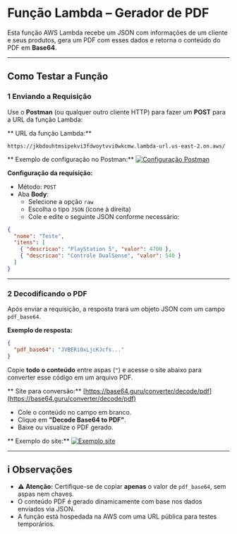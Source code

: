 # Função Lambda – Gerador de PDF

Esta função AWS Lambda recebe um JSON com informações de um cliente e seus produtos, gera um PDF com esses dados e retorna o conteúdo do PDF em **Base64**.

---

## Como Testar a Função

### 1 Enviando a Requisição

Use o **Postman** (ou qualquer outro cliente HTTP) para fazer um **POST** para a URL da função Lambda:

** URL da função Lambda:**
```
https://jkbdouhtmsipekvi3fdwoytvvi0wkcmw.lambda-url.us-east-2.on.aws/
```

** Exemplo de configuração no Postman:**
[![Configuração Postman](https://prnt.sc/gHt1K-CNcw-i)](https://prnt.sc/gHt1K-CNcw-i)

**Configuração da requisição:**

- Método: `POST`
- Aba **Body**:
  - Selecione a opção `raw`
  - Escolha o tipo `JSON` (ícone à direita)
  - Cole e edite o seguinte JSON conforme necessário:

```json
{
  "nome": "Teste",
  "itens": [
    { "descricao": "PlayStation 5", "valor": 4700 },
    { "descricao": "Controle DualSense", "valor": 540 }
  ]
}
```

---

### 2 Decodificando o PDF

Após enviar a requisição, a resposta trará um objeto JSON com um campo `pdf_base64`.

**Exemplo de resposta:**
```json
{
  "pdf_base64": "JVBERi0xLjcKJcfs..."
}
```

Copie **todo o conteúdo** entre aspas (`"`) e acesse o site abaixo para converter esse código em um arquivo PDF.

** Site para conversão:**
[https://base64.guru/converter/decode/pdf](https://base64.guru/converter/decode/pdf)

- Cole o conteúdo no campo em branco.
- Clique em **"Decode Base64 to PDF"**.
- Baixe ou visualize o PDF gerado.

** Exemplo do site:**
[![Exemplo site](https://prnt.sc/nD_3LRRLyDBZ)](https://prnt.sc/nD_3LRRLyDBZ)

---

## i Observações

- **⚠️ Atenção:** Certifique-se de copiar **apenas** o valor de `pdf_base64`, sem aspas nem chaves.
- O conteúdo PDF é gerado dinamicamente com base nos dados enviados via JSON.
- A função está hospedada na AWS com uma URL pública para testes temporários.
